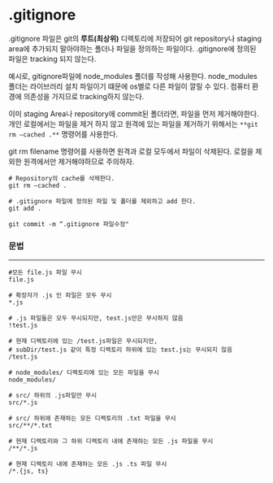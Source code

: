 # .gitignore

.gitignore 파일은 git의 **루트(최상위)** 디렉토리에 저장되어 git repository나 staging area에 추가되지 말아야하는 폴더나 파일을 정의하는 파일이다. .gitignore에 정의된 파일은 tracking 되지 않는다.

예시로, gitignore파일에 node_modules 폴더를 작성해 사용한다. node_modules 폴더는 라이브러리 설치 파일이기 떄문에 os별로 다른 파일이 깔릴 수 있다. 컴퓨터 환경에 의존성을 가지므로 tracking하지 않는다.

이미 staging Area나 repository에 commit된 폴더라면, 파일을 먼저 제거해야한다. 개인 로컬에서는 파일을 제거 하지 않고 원격에 있는 파일을 제거하기 위해서는 `**git rm —cached .**` 명령어를 사용한다.

git rm filename 명령어를 사용하면 원격과 로컬 모두에서 파일이 삭제된다. 로컬을 제외한 원격에서만 제거해야하므로 주의하자.

```
# Repository의 cache를 삭제한다.
git rm —cached .

# .gitignore 파일에 정의된 파일 및 폴더를 제외하고 add 한다.
git add .

git commit -m “.gitignore 파일수정"
```

### 문법

---

```
#모든 file.js 파일 무시
file.js

# 확장자가 .js 인 파일은 모두 무시
*.js

# .js 파일들은 모두 무시되지만, test.js만은 무시하지 않음
!test.js

# 현재 디렉토리에 있는 /test.js파일은 무시되지만,
# subDir/test.js 같이 특정 디렉토리 하위에 있는 test.js는 무시되지 않음
/test.js

# node_modules/ 디렉토리에 있는 모든 파일을 무시
node_modules/

# src/ 하위의 .js파일만 무시
src/*.js

# src/ 하위에 존재하는 모든 디렉토리의 .txt 파일을 무시
src/**/*.txt

# 현재 디렉토리와 그 하위 디렉토리 내에 존재하는 모든 .js 파일을 무시
/**/*.js

# 현재 디렉토리 내에 존재하는 모든 .js .ts 파일 무시
/*.{js, ts}



```
